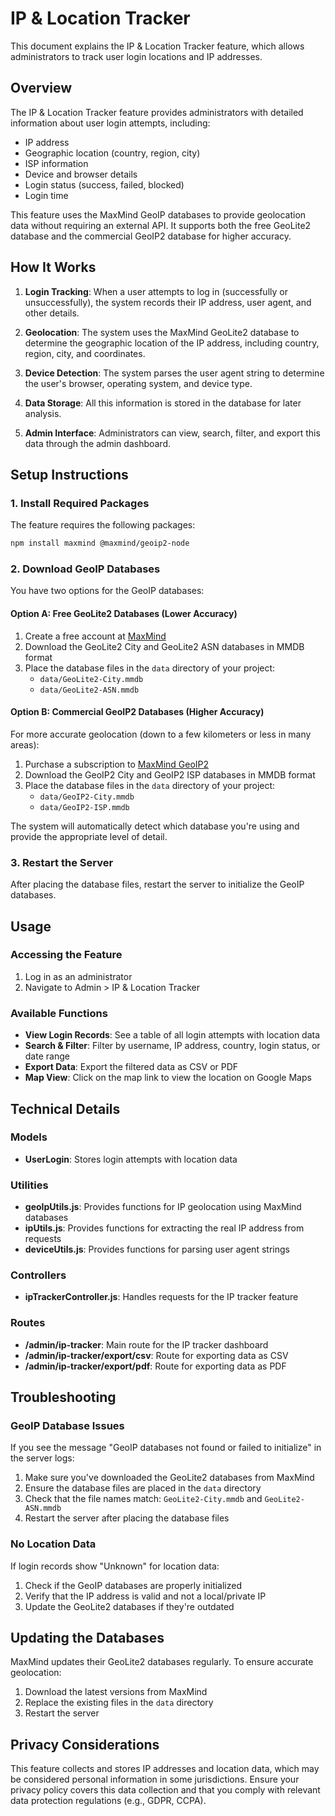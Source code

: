 # IP & Location Tracker

This document explains the IP & Location Tracker feature, which allows administrators to track user login locations and IP addresses.

## Overview

The IP & Location Tracker feature provides administrators with detailed information about user login attempts, including:

- IP address
- Geographic location (country, region, city)
- ISP information
- Device and browser details
- Login status (success, failed, blocked)
- Login time

This feature uses the MaxMind GeoIP databases to provide geolocation data without requiring an external API. It supports both the free GeoLite2 database and the commercial GeoIP2 database for higher accuracy.

## How It Works

1. **Login Tracking**: When a user attempts to log in (successfully or unsuccessfully), the system records their IP address, user agent, and other details.

2. **Geolocation**: The system uses the MaxMind GeoLite2 database to determine the geographic location of the IP address, including country, region, city, and coordinates.

3. **Device Detection**: The system parses the user agent string to determine the user's browser, operating system, and device type.

4. **Data Storage**: All this information is stored in the database for later analysis.

5. **Admin Interface**: Administrators can view, search, filter, and export this data through the admin dashboard.

## Setup Instructions

### 1. Install Required Packages

The feature requires the following packages:

```bash
npm install maxmind @maxmind/geoip2-node
```

### 2. Download GeoIP Databases

You have two options for the GeoIP databases:

#### Option A: Free GeoLite2 Databases (Lower Accuracy)

1. Create a free account at [MaxMind](https://www.maxmind.com/en/geolite2/signup)
2. Download the GeoLite2 City and GeoLite2 ASN databases in MMDB format
3. Place the database files in the `data` directory of your project:
   - `data/GeoLite2-City.mmdb`
   - `data/GeoLite2-ASN.mmdb`

#### Option B: Commercial GeoIP2 Databases (Higher Accuracy)

For more accurate geolocation (down to a few kilometers or less in many areas):

1. Purchase a subscription to [MaxMind GeoIP2](https://www.maxmind.com/en/geoip2-databases)
2. Download the GeoIP2 City and GeoIP2 ISP databases in MMDB format
3. Place the database files in the `data` directory of your project:
   - `data/GeoIP2-City.mmdb`
   - `data/GeoIP2-ISP.mmdb`

The system will automatically detect which database you're using and provide the appropriate level of detail.

### 3. Restart the Server

After placing the database files, restart the server to initialize the GeoIP databases.

## Usage

### Accessing the Feature

1. Log in as an administrator
2. Navigate to Admin > IP & Location Tracker

### Available Functions

- **View Login Records**: See a table of all login attempts with location data
- **Search & Filter**: Filter by username, IP address, country, login status, or date range
- **Export Data**: Export the filtered data as CSV or PDF
- **Map View**: Click on the map link to view the location on Google Maps

## Technical Details

### Models

- **UserLogin**: Stores login attempts with location data

### Utilities

- **geoIpUtils.js**: Provides functions for IP geolocation using MaxMind databases
- **ipUtils.js**: Provides functions for extracting the real IP address from requests
- **deviceUtils.js**: Provides functions for parsing user agent strings

### Controllers

- **ipTrackerController.js**: Handles requests for the IP tracker feature

### Routes

- **/admin/ip-tracker**: Main route for the IP tracker dashboard
- **/admin/ip-tracker/export/csv**: Route for exporting data as CSV
- **/admin/ip-tracker/export/pdf**: Route for exporting data as PDF

## Troubleshooting

### GeoIP Database Issues

If you see the message "GeoIP databases not found or failed to initialize" in the server logs:

1. Make sure you've downloaded the GeoLite2 databases from MaxMind
2. Ensure the database files are placed in the `data` directory
3. Check that the file names match: `GeoLite2-City.mmdb` and `GeoLite2-ASN.mmdb`
4. Restart the server after placing the database files

### No Location Data

If login records show "Unknown" for location data:

1. Check if the GeoIP databases are properly initialized
2. Verify that the IP address is valid and not a local/private IP
3. Update the GeoLite2 databases if they're outdated

## Updating the Databases

MaxMind updates their GeoLite2 databases regularly. To ensure accurate geolocation:

1. Download the latest versions from MaxMind
2. Replace the existing files in the `data` directory
3. Restart the server

## Privacy Considerations

This feature collects and stores IP addresses and location data, which may be considered personal information in some jurisdictions. Ensure your privacy policy covers this data collection and that you comply with relevant data protection regulations (e.g., GDPR, CCPA).
